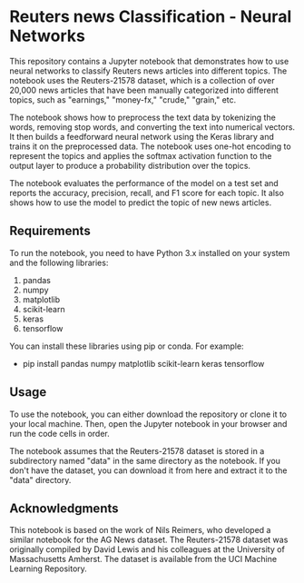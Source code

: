 # Reuters news Classification - Neural Networks

This repository contains a Jupyter notebook that demonstrates how to use neural networks to classify Reuters news articles into different topics. The notebook uses the Reuters-21578 dataset, which is a collection of over 20,000 news articles that have been manually categorized into different topics, such as "earnings," "money-fx," "crude," "grain," etc.

The notebook shows how to preprocess the text data by tokenizing the words, removing stop words, and converting the text into numerical vectors. It then builds a feedforward neural network using the Keras library and trains it on the preprocessed data. The notebook uses one-hot encoding to represent the topics and applies the softmax activation function to the output layer to produce a probability distribution over the topics.

The notebook evaluates the performance of the model on a test set and reports the accuracy, precision, recall, and F1 score for each topic. It also shows how to use the model to predict the topic of new news articles.

## Requirements
To run the notebook, you need to have Python 3.x installed on your system and the following libraries:

1. pandas
2. numpy
3. matplotlib
4. scikit-learn
5. keras
6. tensorflow

You can install these libraries using pip or conda. For example:

- pip install pandas numpy matplotlib scikit-learn keras tensorflow

## Usage
To use the notebook, you can either download the repository or clone it to your local machine. Then, open the Jupyter notebook in your browser and run the code cells in order.

The notebook assumes that the Reuters-21578 dataset is stored in a subdirectory named "data" in the same directory as the notebook. If you don't have the dataset, you can download it from here and extract it to the "data" directory.


## Acknowledgments
This notebook is based on the work of Nils Reimers, who developed a similar notebook for the AG News dataset. The Reuters-21578 dataset was originally compiled by David Lewis and his colleagues at the University of Massachusetts Amherst. The dataset is available from the UCI Machine Learning Repository.

